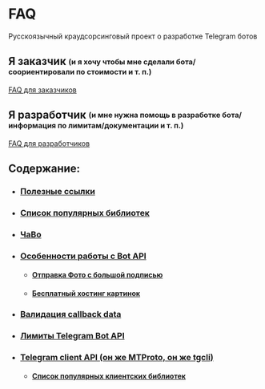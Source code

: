 # FAQ
Русскоязычный краудсорсинговый проект о разработке Telegram ботов


## Я заказчик <sub><sup>(и я хочу чтобы мне сделали бота/соориентировали по стоимости и т. п.)</sub></sup>

[FAQ для заказчиков](CUSTOMER.md)

## Я разработчик <sub><sup>(и мне нужна помощь в разработке бота/информация по лимитам/документации и т. п.)</sub></sup>
[FAQ для разработчиков](DEVELOPER.md)

## Содержание:

- ### [Полезные ссылки](https://github.com/Telegram-Bot-FAQ/FAQ/blob/master/DEVELOPER.md#%D0%BF%D0%BE%D0%BB%D0%B5%D0%B7%D0%BD%D1%8B%D0%B5-%D1%81%D1%81%D1%8B%D0%BB%D0%BA%D0%B8)

- ### [Список популярных библиотек](https://github.com/Telegram-Bot-FAQ/FAQ/blob/master/DEVELOPER.md#%D1%81%D0%BF%D0%B8%D1%81%D0%BE%D0%BA-%D0%BF%D0%BE%D0%BF%D1%83%D0%BB%D1%8F%D1%80%D0%BD%D1%8B%D1%85-%D0%B1%D0%B8%D0%B1%D0%BB%D0%B8%D0%BE%D1%82%D0%B5%D0%BA)

- ### [ЧаВо](https://github.com/Telegram-Bot-FAQ/FAQ/blob/master/DEVELOPER.md#%D1%87%D0%B0%D0%B2%D0%BE)

+ ### [Особенности работы с Bot API](https://github.com/Telegram-Bot-FAQ/FAQ/blob/master/DEVELOPER.md#%D0%BE%D1%81%D0%BE%D0%B1%D0%B5%D0%BD%D0%BD%D0%BE%D1%81%D1%82%D0%B8-%D1%80%D0%B0%D0%B1%D0%BE%D1%82%D1%8B-%D1%81-bot-api)
  - #### [Отправка Фото с большой подписью](https://github.com/Telegram-Bot-FAQ/FAQ/blob/master/DEVELOPER.md#%D0%BE%D1%82%D0%BF%D1%80%D0%B0%D0%B2%D0%BA%D0%B0-%D1%84%D0%BE%D1%82%D0%BE-%D1%81-%D0%B1%D0%BE%D0%BB%D1%8C%D1%88%D0%BE%D0%B9-%D0%BF%D0%BE%D0%B4%D0%BF%D0%B8%D1%81%D1%8C%D1%8E)
  - #### [Бесплатный хостинг картинок](https://github.com/Telegram-Bot-FAQ/FAQ/blob/master/DEVELOPER.md#%D0%B1%D0%B5%D1%81%D0%BF%D0%BB%D0%B0%D1%82%D0%BD%D1%8B%D0%B9-%D1%85%D0%BE%D1%81%D1%82%D0%B8%D0%BD%D0%B3-%D0%BA%D0%B0%D1%80%D1%82%D0%B8%D0%BD%D0%BE%D0%BA)

- ### [Валидация callback data](https://github.com/Telegram-Bot-FAQ/FAQ/blob/master/DEVELOPER.md#%D0%B2%D0%B0%D0%BB%D0%B8%D0%B4%D0%B0%D1%86%D0%B8%D1%8F-callback-data)

- ### [Лимиты Telegram Bot API](https://github.com/Telegram-Bot-FAQ/FAQ/blob/master/DEVELOPER.md#%D0%BB%D0%B8%D0%BC%D0%B8%D1%82%D1%8B-telegram-bot-api)

+ ### [Telegram client API (он же MTProto, он же tgcli)](https://github.com/Telegram-Bot-FAQ/FAQ/blob/master/DEVELOPER.md#telegram-client-api-%D0%BE%D0%BD-%D0%B6%D0%B5-mtproto-%D0%BE%D0%BD-%D0%B6%D0%B5-tgcli)
  - #### [Список популярных клиентских библиотек](https://github.com/Telegram-Bot-FAQ/FAQ/blob/master/DEVELOPER.md#%D1%81%D0%BF%D0%B8%D1%81%D0%BE%D0%BA-%D0%BF%D0%BE%D0%BF%D1%83%D0%BB%D1%8F%D1%80%D0%BD%D1%8B%D1%85-%D0%BA%D0%BB%D0%B8%D0%B5%D0%BD%D1%82%D1%81%D0%BA%D0%B8%D1%85-%D0%B1%D0%B8%D0%B1%D0%BB%D0%B8%D0%BE%D1%82%D0%B5%D0%BA)

